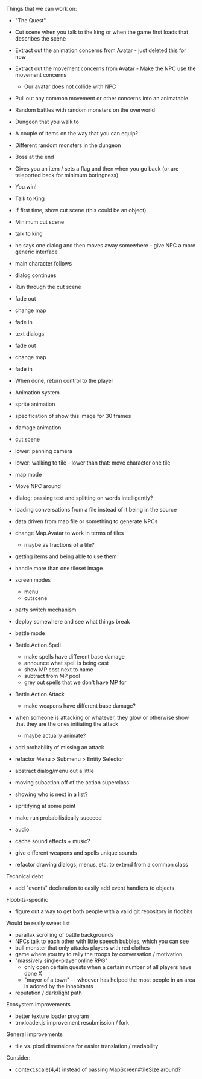 
Things that we can work on:

 - "The Quest"
  - Cut scene when you talk to the king or when the game first loads that describes the scene
   - Extract out the animation concerns from Avatar
    - just deleted this for now
   - Extract out the movement concerns from Avatar
    - Make the NPC use the movement concerns
     - Our avatar does not collide with NPC
   - Pull out any common movement or other concerns into an animatable
  - Random battles with random monsters on the overworld
  - Dungeon that you walk to
  - A couple of items on the way that you can equip?
  - Different random monsters in the dungeon
  - Boss at the end
  - Gives you an item / sets a flag and then when you go back (or are teleported back for minimum boringness)
  - You win!

  - Talk to King

  - If first time, show cut scene (this could be an object)

  - Minimum cut scene
   - talk to king
   - he says one dialog and then moves away somewhere
    - give NPC a more generic interface
   - main character follows
   - dialog continues

  - Run through the cut scene
   - fade out
   - change map
   - fade in
   - text dialogs
   - fade out
   - change map
   - fade in

  - When done, return control to the player



 - Animation system
  - sprite animation
   - specification of show this image for 30 frames
  - damage animation
  - cut scene
   - lower: panning camera
   - lower: walking to tile
    - lower than that: move character one tile


 - map mode

  - Move NPC around
  - dialog: passing text and splitting on words intelligently?
  - loading conversations from a file instead of it being in the source
  - data driven from map file or something to generate NPCs

  - change Map.Avatar to work in terms of tiles
    - maybe as fractions of a tile?

  - getting items and being able to use them

  - handle more than one tileset image

 - screen modes
   - menu
   - cutscene
  - party switch mechanism
  - deploy somewhere and see what things break


 - battle mode

  - Battle.Action.Spell
    - make spells have different base damage
    - announce what spell is being cast
    - show MP cost next to name
    - subtract from MP pool
    - grey out spells that we don't have MP for

  - Battle.Action.Attack
    - make weapons have different base damage?

  - when someone is attacking or whatever, they glow or otherwise show that they are the ones initiating the attack
    - maybe actually animate?

  - add probability of missing an attack

  - refactor Menu > Submenu > Entity Selector
   - abstract dialog/menu out a little
   - moving subaction off of the action superclass

  - showing who is next in a list?
  - spritifying at some point

  - make run probabilistically succeed

 - audio
  - cache sound effects + music?
  - give different weapons and spells unique sounds

 - refactor drawing dialogs, menus, etc. to extend from a common class



 Technical debt
  - add "events" declaration to easily add event handlers to objects

 Floobits-specific
  - figure out a way to get both people with a valid git repository in floobits

 Would be really sweet list
  - parallax scrolling of battle backgrounds
  - NPCs talk to each other with little speech bubbles, which you can see
  - bull monster that only attacks players with red clothes
  - game where you try to rally the troops by conversation / motivation
  - "massively single-player online RPG"
    - only open certain quests when a certain number of all players have done X
    - "mayor of a town" -- whoever has helped the most people in an area is adored by the inhabitants
  - reputation / dark/light path


 Ecosystem improvements
  - better texture loader program
  - tmxloader.js improvement resubmission / fork

 General improvements
  - tile vs. pixel dimensions for easier translation / readability

 Consider:
  - context.scale(4,4) instead of passing MapScreen#tileSize around?

